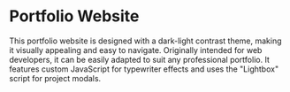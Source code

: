 # Portfolio Website

This portfolio website is designed with a dark-light contrast theme, making it visually appealing and easy to navigate. Originally intended for web developers, it can be easily adapted to suit any professional portfolio. It features custom JavaScript for typewriter effects and uses the "Lightbox" script for project modals.
